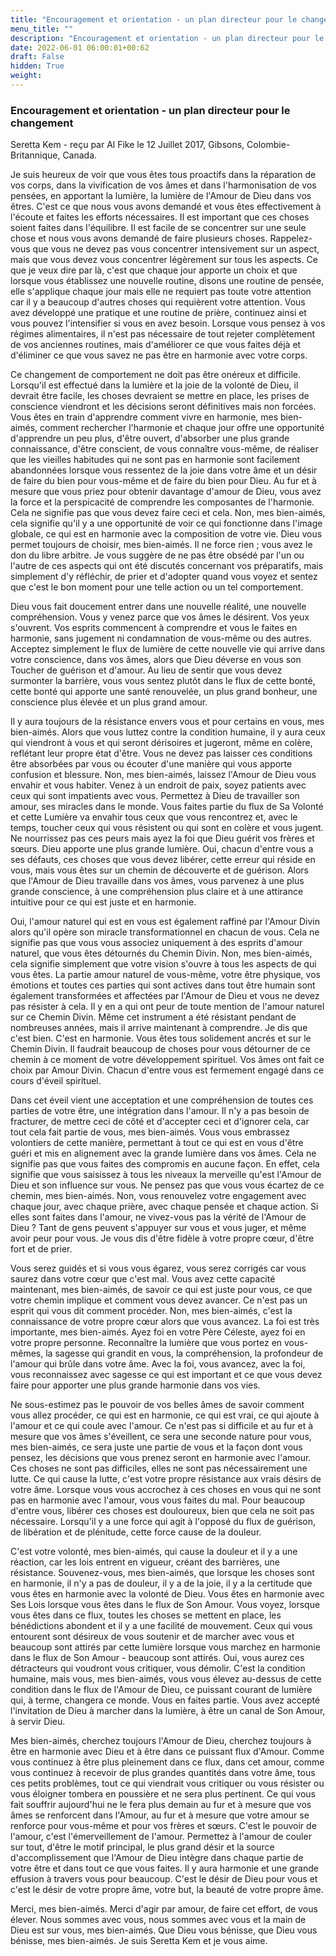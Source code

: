 ```yaml
---
title: "Encouragement et orientation - un plan directeur pour le changement"
menu_title: ""
description: "Encouragement et orientation - un plan directeur pour le changement"
date: 2022-06-01 06:00:01+00:62
draft: False
hidden: True
weight:
---
```

### Encouragement et orientation - un plan directeur pour le changement

Seretta Kem - reçu par Al Fike le 12 Juillet 2017, Gibsons, Colombie-Britannique, Canada.

Je suis heureux de voir que vous êtes tous proactifs dans la réparation de vos corps, dans la vivification de vos âmes et dans l'harmonisation de vos pensées, en apportant la lumière, la lumière de l'Amour de Dieu dans vos êtres. C'est ce que nous vous avons demandé et vous êtes effectivement à l'écoute et faites les efforts nécessaires. Il est important que ces choses soient faites dans l'équilibre. Il est facile de se concentrer sur une seule chose et nous vous avons demandé de faire plusieurs choses. Rappelez-vous que vous ne devez pas vous concentrer intensivement sur un aspect, mais que vous devez vous concentrer légèrement sur tous les aspects. Ce que je veux dire par là, c'est que chaque jour apporte un choix et que lorsque vous établissez une nouvelle routine, disons une routine de pensée, elle s'applique chaque jour mais elle ne requiert pas toute votre attention car il y a beaucoup d'autres choses qui requièrent votre attention. Vous avez développé une pratique et une routine de prière, continuez ainsi et vous pouvez l'intensifier si vous en avez besoin. Lorsque vous pensez à vos régimes alimentaires, il n'est pas nécessaire de tout rejeter complètement de vos anciennes routines, mais d'améliorer ce que vous faites déjà et d'éliminer ce que vous savez ne pas être en harmonie avec votre corps.

Ce changement de comportement ne doit pas être onéreux et difficile. Lorsqu'il est effectué dans la lumière et la joie de la volonté de Dieu, il devrait être facile, les choses devraient se mettre en place, les prises de conscience viendront et les décisions seront définitives mais non forcées. Vous êtes en train d'apprendre comment vivre en harmonie, mes bien-aimés, comment rechercher l'harmonie et chaque jour offre une opportunité d'apprendre un peu plus, d'être ouvert, d'absorber une plus grande connaissance, d'être conscient, de vous connaître vous-même, de réaliser que les vieilles habitudes qui ne sont pas en harmonie sont facilement abandonnées lorsque vous ressentez de la joie dans votre âme et un désir de faire du bien pour vous-même et de faire du bien pour Dieu. Au fur et à mesure que vous priez pour obtenir davantage d'amour de Dieu, vous avez la force et la perspicacité de comprendre les composantes de l'harmonie. Cela ne signifie pas que vous devez faire ceci et cela. Non, mes bien-aimés, cela signifie qu'il y a une opportunité de voir ce qui fonctionne dans l'image globale, ce qui est en harmonie avec la composition de votre vie. Dieu vous permet toujours de choisir, mes bien-aimés. Il ne force rien ; vous avez le don du libre arbitre. Je vous suggère de ne pas être obsédé par l'un ou l'autre de ces aspects qui ont été discutés concernant vos préparatifs, mais simplement d'y réfléchir, de prier et d'adopter quand vous voyez et sentez que c'est le bon moment pour une telle action ou un tel comportement.

Dieu vous fait doucement entrer dans une nouvelle réalité, une nouvelle compréhension. Vous y venez parce que vos âmes le désirent. Vos yeux s'ouvrent. Vos esprits commencent à comprendre et vous le faites en harmonie, sans jugement ni condamnation de vous-même ou des autres. Acceptez simplement le flux de lumière de cette nouvelle vie qui arrive dans votre conscience, dans vos âmes, alors que Dieu déverse en vous son Toucher de guérison et d'amour. Au lieu de sentir que vous devez surmonter la barrière, vous vous sentez plutôt dans le flux de cette bonté, cette bonté qui apporte une santé renouvelée, un plus grand bonheur, une conscience plus élevée et un plus grand amour.

Il y aura toujours de la résistance envers vous et pour certains en vous, mes bien-aimés. Alors que vous luttez contre la condition humaine, il y aura ceux qui viendront à vous et qui seront dérisoires et jugeront, même en colère, reflétant leur propre état d'être. Vous ne devez pas laisser ces conditions être absorbées par vous ou écouter d'une manière qui vous apporte confusion et blessure. Non, mes bien-aimés, laissez l'Amour de Dieu vous envahir et vous habiter. Venez à un endroit de paix, soyez patients avec ceux qui sont impatients avec vous. Permettez à Dieu de travailler son amour, ses miracles dans le monde. Vous faites partie du flux de Sa Volonté et cette Lumière va envahir tous ceux que vous rencontrez et, avec le temps, toucher ceux qui vous résistent ou qui sont en colère et vous jugent. Ne nourrissez pas ces peurs mais ayez la foi que Dieu guérit vos frères et sœurs. Dieu apporte une plus grande lumière. Oui, chacun d'entre vous a ses défauts, ces choses que vous devez libérer, cette erreur qui réside en vous, mais vous êtes sur un chemin de découverte et de guérison. Alors que l'Amour de Dieu travaille dans vos âmes, vous parvenez à une plus grande conscience, à une compréhension plus claire et à une attirance intuitive pour ce qui est juste et en harmonie.

Oui, l'amour naturel qui est en vous est également raffiné par l'Amour Divin alors qu'il opère son miracle transformationnel en chacun de vous. Cela ne signifie pas que vous vous associez uniquement à des esprits d'amour naturel, que vous êtes détournés du Chemin Divin. Non, mes bien-aimés, cela signifie simplement que votre vision s'ouvre à tous les aspects de qui vous êtes. La partie amour naturel de vous-même, votre être physique, vos émotions et toutes ces parties qui sont actives dans tout être humain sont également transformées et affectées par l'Amour de Dieu et vous ne devez pas résister à cela. Il y en a qui ont peur de toute mention de l'amour naturel sur ce Chemin Divin. Même cet instrument a été résistant pendant de nombreuses années, mais il arrive maintenant à comprendre. Je dis que c'est bien. C'est en harmonie. Vous êtes tous solidement ancrés et sur le Chemin Divin. Il faudrait beaucoup de choses pour vous détourner de ce chemin à ce moment de votre développement spirituel. Vos âmes ont fait ce choix par Amour Divin. Chacun d'entre vous est fermement engagé dans ce cours d'éveil spirituel.

Dans cet éveil vient une acceptation et une compréhension de toutes ces parties de votre être, une intégration dans l'amour. Il n'y a pas besoin de fracturer, de mettre ceci de côté et d'accepter ceci et d'ignorer cela, car tout cela fait partie de vous, mes bien-aimés. Vous vous embrassez volontiers de cette manière, permettant à tout ce qui est en vous d'être guéri et mis en alignement avec la grande lumière dans vos âmes. Cela ne signifie pas que vous faites des compromis en aucune façon. En effet, cela signifie que vous saisissez à tous les niveaux la merveille qu'est l'Amour de Dieu et son influence sur vous. Ne pensez pas que vous vous écartez de ce chemin, mes bien-aimés. Non, vous renouvelez votre engagement avec chaque jour, avec chaque prière, avec chaque pensée et chaque action. Si elles sont faites dans l'amour, ne vivez-vous pas la vérité de l'Amour de Dieu ? Tant de gens peuvent s'appuyer sur vous et vous juger, et même avoir peur pour vous. Je vous dis d'être fidèle à votre propre cœur, d'être fort et de prier.

Vous serez guidés et si vous vous égarez, vous serez corrigés car vous saurez dans votre cœur que c'est mal. Vous avez cette capacité maintenant, mes bien-aimés, de savoir ce qui est juste pour vous, ce que votre chemin implique et comment vous devez avancer. Ce n'est pas un esprit qui vous dit comment procéder. Non, mes bien-aimés, c'est la connaissance de votre propre cœur alors que vous avancez. La foi est très importante, mes bien-aimés. Ayez foi en votre Père Céleste, ayez foi en votre propre personne. Reconnaître la lumière que vous portez en vous-mêmes, la sagesse qui grandit en vous, la compréhension, la profondeur de l'amour qui brûle dans votre âme. Avec la foi, vous avancez, avec la foi, vous reconnaissez avec sagesse ce qui est important et ce que vous devez faire pour apporter une plus grande harmonie dans vos vies.

Ne sous-estimez pas le pouvoir de vos belles âmes de savoir comment vous allez procéder, ce qui est en harmonie, ce qui est vrai, ce qui ajoute à l'amour et ce qui coule avec l'amour. Ce n'est pas si difficile et au fur et à mesure que vos âmes s'éveillent, ce sera une seconde nature pour vous, mes bien-aimés, ce sera juste une partie de vous et la façon dont vous pensez, les décisions que vous prenez seront en harmonie avec l'amour. Ces choses ne sont pas difficiles, elles ne sont pas nécessairement une lutte. Ce qui cause la lutte, c'est votre propre résistance aux vrais désirs de votre âme. Lorsque vous vous accrochez à ces choses en vous qui ne sont pas en harmonie avec l'amour, vous vous faites du mal. Pour beaucoup d'entre vous, libérer ces choses est douloureux, bien que cela ne soit pas nécessaire. Lorsqu'il y a une force qui agit à l'opposé du flux de guérison, de libération et de plénitude, cette force cause de la douleur.

C'est votre volonté, mes bien-aimés, qui cause la douleur et il y a une réaction, car les lois entrent en vigueur, créant des barrières, une résistance. Souvenez-vous, mes bien-aimés, que lorsque les choses sont en harmonie, il n'y a pas de douleur, il y a de la joie, il y a la certitude que vous êtes en harmonie avec la volonté de Dieu. Vous êtes en harmonie avec Ses Lois lorsque vous êtes dans le flux de Son Amour. Vous voyez, lorsque vous êtes dans ce flux, toutes les choses se mettent en place, les bénédictions abondent et il y a une facilité de mouvement. Ceux qui vous entourent sont désireux de vous soutenir et de marcher avec vous et beaucoup sont attirés par cette lumière lorsque vous marchez en harmonie dans le flux de Son Amour - beaucoup sont attirés. Oui, vous aurez ces détracteurs qui voudront vous critiquer, vous démolir. C'est la condition humaine, mais vous, mes bien-aimés, vous vous élevez au-dessus de cette condition dans le flux de l'Amour de Dieu, ce puissant courant de lumière qui, à terme, changera ce monde. Vous en faites partie. Vous avez accepté l'invitation de Dieu à marcher dans la lumière, à être un canal de Son Amour, à servir Dieu.

Mes bien-aimés, cherchez toujours l'Amour de Dieu, cherchez toujours à être en harmonie avec Dieu et à être dans ce puissant flux d'Amour. Comme vous continuez à être plus pleinement dans ce flux, dans cet amour, comme vous continuez à recevoir de plus grandes quantités dans votre âme, tous ces petits problèmes, tout ce qui viendrait vous critiquer ou vous résister ou vous éloigner tombera en poussière et ne sera plus pertinent. Ce qui vous fait souffrir aujourd'hui ne le fera plus demain au fur et à mesure que vos âmes se renforcent dans l'Amour, au fur et à mesure que votre amour se renforce pour vous-même et pour vos frères et sœurs. C'est le pouvoir de l'amour, c'est l'émerveillement de l'amour. Permettez à l'amour de couler sur tout, d'être le motif principal, le plus grand désir et la source d'accomplissement que l'Amour de Dieu intègre dans chaque partie de votre être et dans tout ce que vous faites. Il y aura harmonie et une grande effusion à travers vous pour beaucoup. C'est le désir de Dieu pour vous et c'est le désir de votre propre âme, votre but, la beauté de votre propre âme.

Merci, mes bien-aimés. Merci d'agir par amour, de faire cet effort, de vous élever. Nous sommes avec vous, nous sommes avec vous et la main de Dieu est sur vous, mes bien-aimés. Que Dieu vous bénisse, que Dieu vous bénisse, mes bien-aimés. Je suis Seretta Kem et je vous aime.
